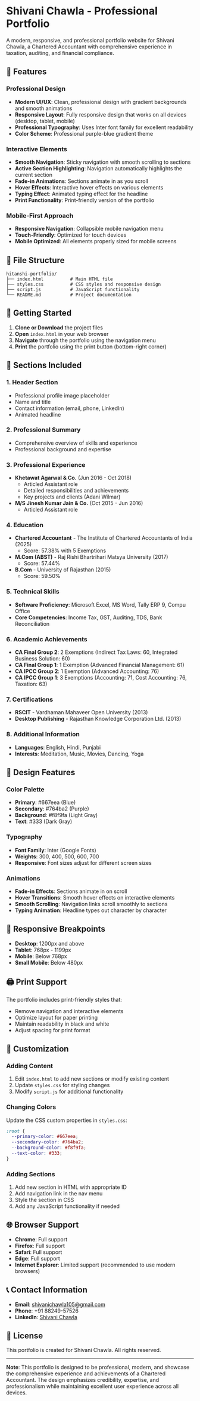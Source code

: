 # Shivani Chawla - Professional Portfolio

A modern, responsive, and professional portfolio website for Shivani Chawla, a Chartered Accountant with comprehensive experience in taxation, auditing, and financial compliance.

## 🌟 Features

### Professional Design

- **Modern UI/UX**: Clean, professional design with gradient backgrounds and smooth animations
- **Responsive Layout**: Fully responsive design that works on all devices (desktop, tablet, mobile)
- **Professional Typography**: Uses Inter font family for excellent readability
- **Color Scheme**: Professional purple-blue gradient theme

### Interactive Elements

- **Smooth Navigation**: Sticky navigation with smooth scrolling to sections
- **Active Section Highlighting**: Navigation automatically highlights the current section
- **Fade-in Animations**: Sections animate in as you scroll
- **Hover Effects**: Interactive hover effects on various elements
- **Typing Effect**: Animated typing effect for the headline
- **Print Functionality**: Print-friendly version of the portfolio

### Mobile-First Approach

- **Responsive Navigation**: Collapsible mobile navigation menu
- **Touch-Friendly**: Optimized for touch devices
- **Mobile Optimized**: All elements properly sized for mobile screens

## 📁 File Structure

```
hitanshi-portfolio/
├── index.html          # Main HTML file
├── styles.css          # CSS styles and responsive design
├── script.js           # JavaScript functionality
└── README.md           # Project documentation
```

## 🚀 Getting Started

1. **Clone or Download** the project files
2. **Open** `index.html` in your web browser
3. **Navigate** through the portfolio using the navigation menu
4. **Print** the portfolio using the print button (bottom-right corner)

## 📱 Sections Included

### 1. Header Section

- Professional profile image placeholder
- Name and title
- Contact information (email, phone, LinkedIn)
- Animated headline

### 2. Professional Summary

- Comprehensive overview of skills and experience
- Professional background and expertise

### 3. Professional Experience

- **Khetawat Agarwal & Co.** (Jun 2016 - Oct 2018)
  - Articled Assistant role
  - Detailed responsibilities and achievements
  - Key projects and clients (Adani Wilmar)
- **M/S Jinesh Kumar Jain & Co.** (Oct 2015 - Jun 2016)
  - Articled Assistant role

### 4. Education

- **Chartered Accountant** - The Institute of Chartered Accountants of India (2025)
  - Score: 57.38% with 5 Exemptions
- **M.Com (ABST)** - Raj Rishi Bhartrihari Matsya University (2017)
  - Score: 57.44%
- **B.Com** - University of Rajasthan (2015)
  - Score: 59.50%

### 5. Technical Skills

- **Software Proficiency**: Microsoft Excel, MS Word, Tally ERP 9, Compu Office
- **Core Competencies**: Income Tax, GST, Auditing, TDS, Bank Reconciliation

### 6. Academic Achievements

- **CA Final Group 2**: 2 Exemptions (Indirect Tax Laws: 60, Integrated Business Solution: 60)
- **CA Final Group 1**: 1 Exemption (Advanced Financial Management: 61)
- **CA IPCC Group 2**: 1 Exemption (Advanced Accounting: 76)
- **CA IPCC Group 1**: 3 Exemptions (Accounting: 71, Cost Accounting: 76, Taxation: 63)

### 7. Certifications

- **RSCIT** - Vardhaman Mahaveer Open University (2013)
- **Desktop Publishing** - Rajasthan Knowledge Corporation Ltd. (2013)

### 8. Additional Information

- **Languages**: English, Hindi, Punjabi
- **Interests**: Meditation, Music, Movies, Dancing, Yoga

## 🎨 Design Features

### Color Palette

- **Primary**: #667eea (Blue)
- **Secondary**: #764ba2 (Purple)
- **Background**: #f8f9fa (Light Gray)
- **Text**: #333 (Dark Gray)

### Typography

- **Font Family**: Inter (Google Fonts)
- **Weights**: 300, 400, 500, 600, 700
- **Responsive**: Font sizes adjust for different screen sizes

### Animations

- **Fade-in Effects**: Sections animate in on scroll
- **Hover Transitions**: Smooth hover effects on interactive elements
- **Smooth Scrolling**: Navigation links scroll smoothly to sections
- **Typing Animation**: Headline types out character by character

## 📱 Responsive Breakpoints

- **Desktop**: 1200px and above
- **Tablet**: 768px - 1199px
- **Mobile**: Below 768px
- **Small Mobile**: Below 480px

## 🖨️ Print Support

The portfolio includes print-friendly styles that:

- Remove navigation and interactive elements
- Optimize layout for paper printing
- Maintain readability in black and white
- Adjust spacing for print format

## 🔧 Customization

### Adding Content

1. Edit `index.html` to add new sections or modify existing content
2. Update `styles.css` for styling changes
3. Modify `script.js` for additional functionality

### Changing Colors

Update the CSS custom properties in `styles.css`:

```css
:root {
  --primary-color: #667eea;
  --secondary-color: #764ba2;
  --background-color: #f8f9fa;
  --text-color: #333;
}
```

### Adding Sections

1. Add new section in HTML with appropriate ID
2. Add navigation link in the nav menu
3. Style the section in CSS
4. Add any JavaScript functionality if needed

## 🌐 Browser Support

- **Chrome**: Full support
- **Firefox**: Full support
- **Safari**: Full support
- **Edge**: Full support
- **Internet Explorer**: Limited support (recommended to use modern browsers)

## 📞 Contact Information

- **Email**: shivanichawla105@gmail.com
- **Phone**: +91 88249-57526
- **LinkedIn**: [Shivani Chawla](https://www.linkedin.com/in/shivani-chawla-79b867372/)

## 📄 License

This portfolio is created for Shivani Chawla. All rights reserved.

---

**Note**: This portfolio is designed to be professional, modern, and showcase the comprehensive experience and achievements of a Chartered Accountant. The design emphasizes credibility, expertise, and professionalism while maintaining excellent user experience across all devices.
